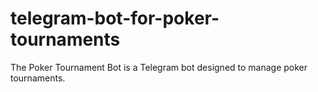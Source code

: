 # telegram-bot-for-poker-tournaments
The Poker Tournament Bot is a Telegram bot designed to manage poker tournaments.
